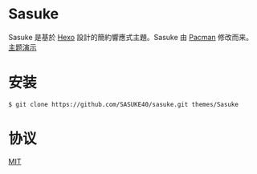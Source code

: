 # Sasuke
Sasuke 是基於 [Hexo](http://hexo.io) 設計的簡約響應式主題。Sasuke 由 [Pacman](https://github.com/A-limon/pacman) 修改而来。
[主题演示](http://sasuke40.github.io)

# 安装
```
$ git clone https://github.com/SASUKE40/sasuke.git themes/Sasuke
```

# 协议
[MIT](/LICENSE)
